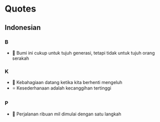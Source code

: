 # Quotes

## Indonesian

### B

- 🎺 Bumi ini cukup untuk tujuh generasi, tetapi tidak untuk tujuh orang serakah

### K

- 🧿 Kebahagiaan datang ketika kita berhenti mengeluh
- ⭐ Kesederhanaan adalah kecanggihan tertinggi

### P

- 🎺 Perjalanan ribuan mil dimulai dengan satu langkah

